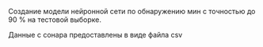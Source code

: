Создание модели нейронной сети по обнаружению мин с точностью до 90 % на тестовой выборке. 

Данные с сонара предоставлены в виде файла csv
